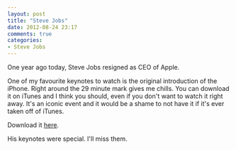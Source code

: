 ```yaml
---
layout: post
title: "Steve Jobs"
date: 2012-08-24 23:17
comments: true
categories:
- Steve Jobs
---
```

One year ago today, Steve Jobs resigned as CEO of Apple.

One of my favourite keynotes to watch is the original introduction of the iPhone. Right around the 29 minute mark gives me chills. You can download it on iTunes and I think you should, even if you don't want to watch it right away. It's an iconic event and it would be a shame to not have it if it's ever taken off of iTunes.

Download it [here](http://itunes.apple.com/ca/podcast/apple-keynotes/id275834665).

His keynotes were special. I'll miss them.
